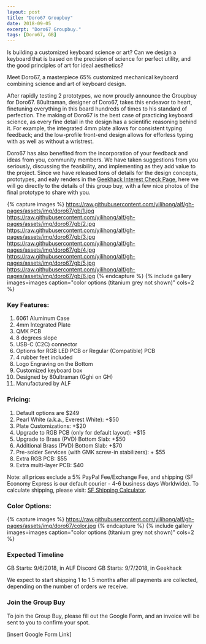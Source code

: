 ```yaml
---
layout: post
title: "Doro67 Groupbuy"
date: 2018-09-05
excerpt: "Doro67 Groupbuy."
tags: [Doro67, GB]
---
```

Is building a customized keyboard science or art? Can we design a keyboard that is based on the precision of science for perfect utility, and the good principles of art for ideal aesthetics?

Meet Doro67, a masterpiece 65% customized mechanical keyboard combining science and art of keyboard design. 

After rapidly testing 2 prototypes, we now proudly announce the Groupbuy for Doro67. 80ultraman, designer of Doro67, takes this endeavor to heart, finetuning everything in this board hundreds of times to his standard of perfection. The making of Doro67 is the best case of practicing keyboard science, as every fine detail in the design has a scientific reasoning behind it. For example, the integrated 4mm plate allows for consistent typing feedback; and the low-profile front-end design allows for efforless typing with as well as without a wristrest.

Doro67 has also benefited from the incorporation of your feedback and ideas from you, community members. We have taken suggestions from you seriously, discussing the feasibility, and implementing as they add value to the project. Since we have released tons of details for the design concepts, prototypes, and ealy renders in the [Geekhack Interest Check Page](https://geekhack.org/index.php?topic=96935.0), here we will go directly to the details of this group buy, with a few nice photos of the final prototype to share with you.

{% capture images %}
    https://raw.githubusercontent.com/yilihong/alf/gh-pages/assets/img/doro67/gb/1.jpg
    https://raw.githubusercontent.com/yilihong/alf/gh-pages/assets/img/doro67/gb/2.jpg
    https://raw.githubusercontent.com/yilihong/alf/gh-pages/assets/img/doro67/gb/3.jpg
    https://raw.githubusercontent.com/yilihong/alf/gh-pages/assets/img/doro67/gb/4.jpg
    https://raw.githubusercontent.com/yilihong/alf/gh-pages/assets/img/doro67/gb/5.jpg
    https://raw.githubusercontent.com/yilihong/alf/gh-pages/assets/img/doro67/gb/6.jpg
{% endcapture %}
{% include gallery images=images caption="color options (titanium grey not shown)" cols=2 %}

### Key Features:
1. 6061 Aluminum Case
2. 4mm Integrated Plate
3. QMK PCB
4. 8 degrees slope
5. USB-C (C2C) connector
6. Options for RGB LED PCB or Regular (Compatible) PCB
7. 4 rubber feet included
8. Logo Engraving on the Bottom
9. Customized keyboard box
10. Designed by 80ultraman (Gghi on GH)
11. Manufactured by ALF

### Pricing:
1. Default options are $249 
2. Pearl White (a.k.a., Everest White): +$50
3. Plate Customizations: +$20
4. Upgrade to RGB PCB (only for default layout): +$15
4. Upgrade to Brass (PVD) Bottom Slab: +$50
5. Additional Brass (PVD) Bottom Slab: +$70
6. Pre-solder Services (with GMK screw-in stabilizers): + $55
7. Extra RGB PCB: $55
8. Extra multi-layer PCB: $40

Note: all prices exclude a 5% PayPal Fee/Exchange Fee, and shipping (SF Economy Express is our default courier - 4-6 business days Worldwide). To calculate shipping, please visit: [SF Shipping Calculator](http://www.sf-express.com/sg/en/dynamic_function/price/).

### Color Options:
{% capture images %}
    https://raw.githubusercontent.com/yilihong/alf/gh-pages/assets/img/doro67/color.jpg
{% endcapture %}
{% include gallery images=images caption="color options (titanium grey not shown)" cols=2 %}

### Expected Timeline

GB Starts: 9/6/2018, in ALF Discord
GB Starts: 9/7/2018, in Geekhack

We expect to start shipping 1 to 1.5 months after all payments are collected, depending on the number of orders we receive.

### Join the Group Buy
To join the Group Buy, please fill out the Google Form, and an invoice will be sent to you to confirm your spot.

[insert Google Form Link]




